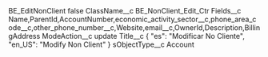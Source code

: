 <?xml version="1.0" encoding="UTF-8"?>
<CustomMetadata xmlns="http://soap.sforce.com/2006/04/metadata" xmlns:xsi="http://www.w3.org/2001/XMLSchema-instance" xmlns:xsd="http://www.w3.org/2001/XMLSchema">
    <label>BE_EditNonClient</label>
    <protected>false</protected>
    <values>
        <field>ClassName__c</field>
        <value xsi:type="xsd:string">BE_NonClient_Edit_Ctr</value>
    </values>
    <values>
        <field>Fields__c</field>
        <value xsi:type="xsd:string">Name,ParentId,AccountNumber,economic_activity_sector__c,phone_area_code__c,other_phone_number__c,Website,email__c,OwnerId,Description,BillingAddress</value>
    </values>
    <values>
        <field>ModeAction__c</field>
        <value xsi:type="xsd:string">update</value>
    </values>
    <values>
        <field>Title__c</field>
        <value xsi:type="xsd:string">{             &quot;es&quot;: &quot;Modificar No Cliente&quot;,             &quot;en_US&quot;: &quot;Modify Non Client&quot;         }</value>
    </values>
    <values>
        <field>sObjectType__c</field>
        <value xsi:type="xsd:string">Account</value>
    </values>
</CustomMetadata>
